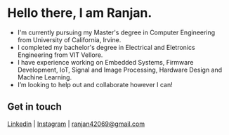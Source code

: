 # Hello there, I am Ranjan. 
-  I'm currently pursuing my Master's degree in Computer Engineering from University of California, Irvine.
-  I completed my bachelor's degree in Electrical and Eletronics Engineering from VIT Vellore.
-  I have experience working on Embedded Systems, Firmware Development, IoT, Signal and Image Processing, Hardware Design and Machine Learning.
-  I’m looking to help out and collaborate however I can!

## Get in touch
[Linkedin](https://www.linkedin.com/in/sranjan27/) | [Instagram](https://www.instagram.com/ranjanfun69/) | ranjan42069@gmail.com

<!---
ranfun/ranfun is a ✨ special ✨ repository because its `README.md` (this file) appears on your GitHub profile.
You can click the Preview link to take a look at your changes.
--->
